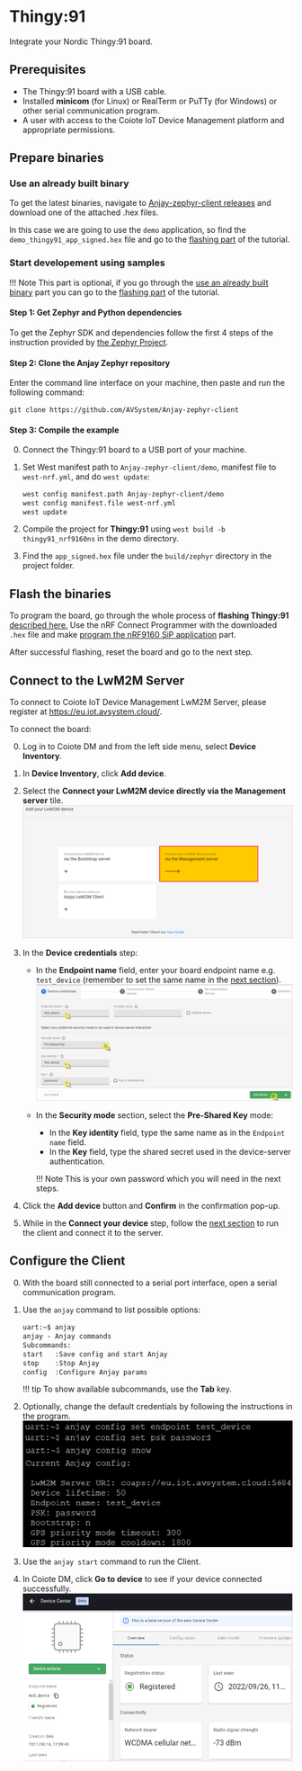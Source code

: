 # Thingy:91

Integrate your Nordic Thingy:91 board.

## Prerequisites

- The Thingy:91 board with a USB cable.
- Installed **minicom** (for Linux) or RealTerm or PuTTy (for Windows) or other serial communication program.
- A user with access to the Coiote IoT Device Management platform and appropriate permissions.

## Prepare binaries
### Use an already built binary

To get the latest binaries, navigate to [Anjay-zephyr-client releases](https://github.com/AVSystem/Anjay-zephyr-client/releases)
and download one of the attached .hex files.

In this case we are going to use the `demo` application, so find the `demo_thingy91_app_signed.hex` file and go to the [flashing part](#flash-the-binaries) of the tutorial.

### Start developement using samples
!!! Note
    This part is optional, if you go through the [use an already built binary](#use-an-already-built-binary) part you can go to the [flashing part](#flash-the-binaries) of the tutorial.


#### Step 1: Get Zephyr and Python dependencies

To get the Zephyr SDK and dependencies follow the first 4 steps of the instruction provided by [the Zephyr Project](https://docs.zephyrproject.org/latest/getting_started/index.html).

#### Step 2: Clone the Anjay Zephyr repository

Enter the command line interface on your machine, then paste and run the following command:

   ```
   git clone https://github.com/AVSystem/Anjay-zephyr-client
   ```

#### Step 3: Compile the example

0. Connect the Thingy:91 board to a USB port of your machine.
0. Set West manifest path to `Anjay-zephyr-client/demo`, manifest file to `west-nrf.yml`, and do `west update`:

    ```
    west config manifest.path Anjay-zephyr-client/demo
    west config manifest.file west-nrf.yml
    west update
    ```

0. Compile the project for **Thingy:91** using `west build -b thingy91_nrf9160ns` in the demo directory.
0. Find the `app_signed.hex` file under the `build/zephyr` directory in the project folder.

## Flash the binaries
To program the board, go through the whole process of **flashing Thingy:91** [described here.](https://developer.nordicsemi.com/nRF_Connect_SDK/doc/latest/nrf/ug_thingy91_gsg.html#update-nrf9160-application)
Use the nRF Connect Programmer with the downloaded `.hex` file and make [program the nRF9160 SiP application](https://developer.nordicsemi.com/nRF_Connect_SDK/doc/latest/nrf/ug_thingy91_gsg.html#program-the-nrf9160-sip-application) part.


After successful flashing, reset the board and go to the next step.

## Connect to the LwM2M Server

To connect to Coiote IoT Device Management LwM2M Server, please register at https://eu.iot.avsystem.cloud/.

To connect the board:

0. Log in to Coiote DM and from the left side menu, select **Device Inventory**.
0. In **Device Inventory**, click **Add device**.
0. Select the **Connect your LwM2M device directly via the Management server** tile.
    ![Add via Mgmt](images/mgmt_tile.png "Add via Mgmt")
0. In the **Device credentials** step:
     - In the **Endpoint name** field, enter your board endpoint name e.g. `test_device` (remember to set the same name in the [next section](#configure-the-client)).
         ![Device credentials step](images/add_mgmt_quick.png "Device credentials step")
     - In the **Security mode** section, select the **Pre-Shared Key** mode:
         - In the **Key identity** field, type the same name as in the `Endpoint name` field.
         - In the **Key** field, type the shared secret used in the device-server authentication.

        !!! Note
            This is your own password which you will need in the next steps.

0. Click the **Add device** button and **Confirm** in the confirmation pop-up.
0. While in the **Connect your device** step, follow the [next section](#configure-the-client) to run the client and connect it to the server.

## Configure the Client

0. With the board still connected to a serial port interface, open a serial communication program.
0. Use the `anjay` command to list possible options:

    ```
    uart:~$ anjay
    anjay - Anjay commands
    Subcommands:
    start   :Save config and start Anjay
    stop    :Stop Anjay
    config  :Configure Anjay params
    ```

    !!! tip
        To show available subcommands, use the **Tab** key.

0. Optionally, change the default credentials by following the instructions in the program.
    ![Anjay configuration](images/anjay_config.png "Anjay configuration")
0. Use the `anjay start` command to run the Client.
0. In Coiote DM, click **Go to device** to see if your device connected successfully.
    ![Registered device](images/registered_device.png "Registered device")

